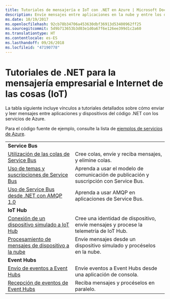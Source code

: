 ```yaml
---
title: Tutoriales de mensajería e IoT con .NET en Azure | Microsoft Docs
description: Envíe mensajes entre aplicaciones en la nube y entre los dispositivos y la nube con .NET y los servicios de Azure.
ms.date: 10/19/2017
ms.openlocfilehash: 92cb78b34706a453630dbf36913d53400962ff25
ms.sourcegitcommit: 5d9b713653b3d03e1d0a67f6e126ee399d1c2a60
ms.translationtype: HT
ms.contentlocale: es-ES
ms.lasthandoff: 09/26/2018
ms.locfileid: "47190778"
---
```

# <a name="net-tutorials-for-enterprise-messaging-and-internet-of-things-iot"></a>Tutoriales de .NET para la mensajería empresarial e Internet de las cosas (IoT)

La tabla siguiente incluye vínculos a tutoriales detallados sobre cómo enviar y leer mensajes entre aplicaciones y dispositivos del código .NET con los servicios de Azure.

Para el código fuente de ejemplo, consulte la lista de [ejemplos de servicios de Azure](https://azure.microsoft.com/resources/samples/?platform=dotnet).


| | |
|---|---|
| **Service Bus** | |
| [Utilización de las colas de Service Bus][1] | Cree colas, envíe y reciba mensajes, y elimine colas. | 
| [Uso de temas y suscripciones de Service Bus][2] | Aprenda a usar el modelo de comunicación de publicación y suscripción con Service Bus.
| [Uso de Service Bus desde .NET con AMQP 1.0][3] | Aprenda a usar AMQP en aplicaciones de Service Bus.
|**IoT Hub**|
| [Conexión de un dispositivo simulado a IoT Hub][4] | Cree una identidad de dispositivo, envíe mensajes y procese la telemetría de IoT Hub. |   
| [Procesamiento de mensajes de dispositivo a la nube][5] | Envíe mensajes desde un dispositivo simulado y procéselos en la nube. |
|**Event Hubs**|
| [Envío de eventos a Event Hubs][6] | Envíe eventos a Event Hubs desde una aplicación de consola.
| [Recepción de eventos de Event Hubs][7] | Reciba mensajes y procéselos en paralelo.


[1]: /azure/service-bus-messaging/service-bus-dotnet-get-started-with-queues
[2]: /azure/service-bus-messaging/service-bus-dotnet-how-to-use-topics-subscriptions
[3]: /azure/service-bus-messaging/service-bus-amqp-dotnet
[4]: /azure/iot-hub/iot-hub-csharp-csharp-getstarted
[5]: /azure/iot-hub/iot-hub-csharp-csharp-process-d2c
[6]: /azure/event-hubs/event-hubs-dotnet-standard-getstarted-send
[7]: /azure/event-hubs/event-hubs-dotnet-standard-getstarted-receive-eph


